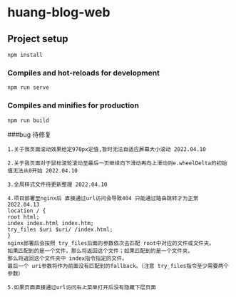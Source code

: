 # huang-blog-web

## Project setup
```
npm install
```

### Compiles and hot-reloads for development
```
npm run serve
```

### Compiles and minifies for production
```
npm run build
```

###bug 待修复
```angular2html
1.关于我页面滚动效果给定970px定值,暂时无法自适应屏幕大小滚动 2022.04.10

2.关于我页面对于鼠标滚轮滚动至最后一页继续向下滑动再向上滑动则e.wheelDelta的初始值无法从0开始 2022.04.10

3.全局样式文件待更新整理 2022.04.10

4.项目部署至nginx后 直接通过url访问会导致404 只能通过路由跳转才为正常 2022.04.13
location / {
root html;
index index.html index.htm;
try_files $uri $uri/ /index.html;
}
nginx部署后会按照 try_files后面的参数依次去匹配 root中对应的文件或文件夹。
如果匹配到的是一个文件，那么将返回这个文件；如果匹配到的是一个文件夹，
那么将返回这个文件夹中 index指令指定的文件。
最后一个 uri参数将作为前面没有匹配到的fallback。（注意 try_files指令至少需要两个参数）

5.如果页面直接通过url访问右上菜单打开后没有隐藏下层页面
```

